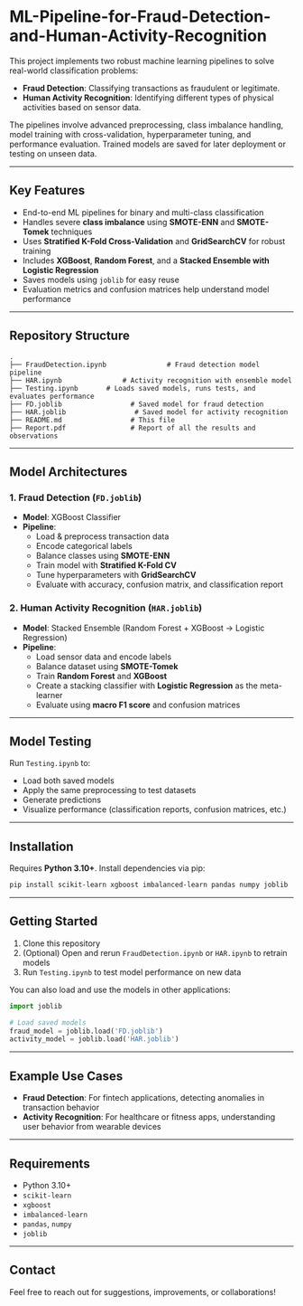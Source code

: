 # ML-Pipeline-for-Fraud-Detection-and-Human-Activity-Recognition

This project implements two robust machine learning pipelines to solve real-world classification problems:

- **Fraud Detection**: Classifying transactions as fraudulent or legitimate.
- **Human Activity Recognition**: Identifying different types of physical activities based on sensor data.

The pipelines involve advanced preprocessing, class imbalance handling, model training with cross-validation, hyperparameter tuning, and performance evaluation. Trained models are saved for later deployment or testing on unseen data.

---

## Key Features

- End-to-end ML pipelines for binary and multi-class classification  
- Handles severe **class imbalance** using **SMOTE-ENN** and **SMOTE-Tomek** techniques  
- Uses **Stratified K-Fold Cross-Validation** and **GridSearchCV** for robust training  
- Includes **XGBoost**, **Random Forest**, and a **Stacked Ensemble with Logistic Regression**  
- Saves models using `joblib` for easy reuse  
- Evaluation metrics and confusion matrices help understand model performance  

---

## Repository Structure

```
.
├── FraudDetection.ipynb               # Fraud detection model pipeline
├── HAR.ipynb               # Activity recognition with ensemble model
├── Testing.ipynb       # Loads saved models, runs tests, and evaluates performance
├── FD.joblib                 # Saved model for fraud detection
├── HAR.joblib                 # Saved model for activity recognition
├── README.md                 # This file
├── Report.pdf                # Report of all the results and observations
```

---

## Model Architectures

### 1. Fraud Detection (`FD.joblib`)
- **Model**: XGBoost Classifier
- **Pipeline**:
  - Load & preprocess transaction data
  - Encode categorical labels
  - Balance classes using **SMOTE-ENN**
  - Train model with **Stratified K-Fold CV**
  - Tune hyperparameters with **GridSearchCV**
  - Evaluate with accuracy, confusion matrix, and classification report

### 2. Human Activity Recognition (`HAR.joblib`)
- **Model**: Stacked Ensemble (Random Forest + XGBoost → Logistic Regression)
- **Pipeline**:
  - Load sensor data and encode labels
  - Balance dataset using **SMOTE-Tomek**
  - Train **Random Forest** and **XGBoost**
  - Create a stacking classifier with **Logistic Regression** as the meta-learner
  - Evaluate using **macro F1 score** and confusion matrices

---

## Model Testing

Run `Testing.ipynb` to:
- Load both saved models
- Apply the same preprocessing to test datasets
- Generate predictions
- Visualize performance (classification reports, confusion matrices, etc.)

---

## Installation

Requires **Python 3.10+**. Install dependencies via pip:

```bash
pip install scikit-learn xgboost imbalanced-learn pandas numpy joblib
```

---

## Getting Started

1. Clone this repository  
2. (Optional) Open and rerun `FraudDetection.ipynb` or `HAR.ipynb` to retrain models  
3. Run `Testing.ipynb` to test model performance on new data  

You can also load and use the models in other applications:

```python
import joblib

# Load saved models
fraud_model = joblib.load('FD.joblib')
activity_model = joblib.load('HAR.joblib')
```

---

## Example Use Cases

- **Fraud Detection**: For fintech applications, detecting anomalies in transaction behavior  
- **Activity Recognition**: For healthcare or fitness apps, understanding user behavior from wearable devices  

---

## Requirements

- Python 3.10+
- `scikit-learn`
- `xgboost`
- `imbalanced-learn`
- `pandas`, `numpy`
- `joblib`

---

## Contact

Feel free to reach out for suggestions, improvements, or collaborations!

